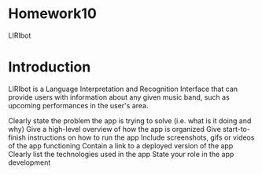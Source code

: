 # Homework10
LIRIbot

# Introduction
LIRIbot is a Language Interpretation and Recognition Interface that can provide users with information about any given music band, such as upcoming performances in the user's area.

Clearly state the problem the app is trying to solve (i.e. what is it doing and why)
Give a high-level overview of how the app is organized
Give start-to-finish instructions on how to run the app
Include screenshots, gifs or videos of the app functioning
Contain a link to a deployed version of the app
Clearly list the technologies used in the app
State your role in the app development

